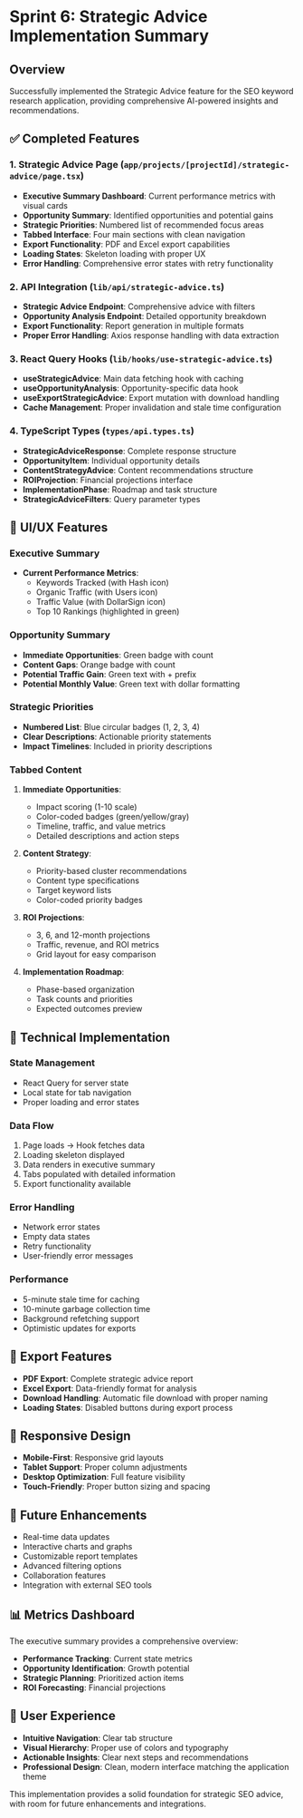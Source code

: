 # Sprint 6: Strategic Advice Implementation Summary

## Overview
Successfully implemented the Strategic Advice feature for the SEO keyword research application, providing comprehensive AI-powered insights and recommendations.

## ✅ Completed Features

### 1. Strategic Advice Page (`app/projects/[projectId]/strategic-advice/page.tsx`)
- **Executive Summary Dashboard**: Current performance metrics with visual cards
- **Opportunity Summary**: Identified opportunities and potential gains
- **Strategic Priorities**: Numbered list of recommended focus areas
- **Tabbed Interface**: Four main sections with clean navigation
- **Export Functionality**: PDF and Excel export capabilities
- **Loading States**: Skeleton loading with proper UX
- **Error Handling**: Comprehensive error states with retry functionality

### 2. API Integration (`lib/api/strategic-advice.ts`)
- **Strategic Advice Endpoint**: Comprehensive advice with filters
- **Opportunity Analysis Endpoint**: Detailed opportunity breakdown
- **Export Functionality**: Report generation in multiple formats
- **Proper Error Handling**: Axios response handling with data extraction

### 3. React Query Hooks (`lib/hooks/use-strategic-advice.ts`)
- **useStrategicAdvice**: Main data fetching hook with caching
- **useOpportunityAnalysis**: Opportunity-specific data hook
- **useExportStrategicAdvice**: Export mutation with download handling
- **Cache Management**: Proper invalidation and stale time configuration

### 4. TypeScript Types (`types/api.types.ts`)
- **StrategicAdviceResponse**: Complete response structure
- **OpportunityItem**: Individual opportunity details
- **ContentStrategyAdvice**: Content recommendations structure
- **ROIProjection**: Financial projections interface
- **ImplementationPhase**: Roadmap and task structure
- **StrategicAdviceFilters**: Query parameter types

## 🎨 UI/UX Features

### Executive Summary
- **Current Performance Metrics**:
  - Keywords Tracked (with Hash icon)
  - Organic Traffic (with Users icon)
  - Traffic Value (with DollarSign icon)
  - Top 10 Rankings (highlighted in green)

### Opportunity Summary
- **Immediate Opportunities**: Green badge with count
- **Content Gaps**: Orange badge with count
- **Potential Traffic Gain**: Green text with + prefix
- **Potential Monthly Value**: Green text with dollar formatting

### Strategic Priorities
- **Numbered List**: Blue circular badges (1, 2, 3, 4)
- **Clear Descriptions**: Actionable priority statements
- **Impact Timelines**: Included in priority descriptions

### Tabbed Content
1. **Immediate Opportunities**:
   - Impact scoring (1-10 scale)
   - Color-coded badges (green/yellow/gray)
   - Timeline, traffic, and value metrics
   - Detailed descriptions and action steps

2. **Content Strategy**:
   - Priority-based cluster recommendations
   - Content type specifications
   - Target keyword lists
   - Color-coded priority badges

3. **ROI Projections**:
   - 3, 6, and 12-month projections
   - Traffic, revenue, and ROI metrics
   - Grid layout for easy comparison

4. **Implementation Roadmap**:
   - Phase-based organization
   - Task counts and priorities
   - Expected outcomes preview

## 🔧 Technical Implementation

### State Management
- React Query for server state
- Local state for tab navigation
- Proper loading and error states

### Data Flow
1. Page loads → Hook fetches data
2. Loading skeleton displayed
3. Data renders in executive summary
4. Tabs populated with detailed information
5. Export functionality available

### Error Handling
- Network error states
- Empty data states
- Retry functionality
- User-friendly error messages

### Performance
- 5-minute stale time for caching
- 10-minute garbage collection time
- Background refetching support
- Optimistic updates for exports

## 🚀 Export Features
- **PDF Export**: Complete strategic advice report
- **Excel Export**: Data-friendly format for analysis
- **Download Handling**: Automatic file download with proper naming
- **Loading States**: Disabled buttons during export process

## 📱 Responsive Design
- **Mobile-First**: Responsive grid layouts
- **Tablet Support**: Proper column adjustments
- **Desktop Optimization**: Full feature visibility
- **Touch-Friendly**: Proper button sizing and spacing

## 🔮 Future Enhancements
- Real-time data updates
- Interactive charts and graphs
- Customizable report templates
- Advanced filtering options
- Collaboration features
- Integration with external SEO tools

## 📊 Metrics Dashboard
The executive summary provides a comprehensive overview:
- **Performance Tracking**: Current state metrics
- **Opportunity Identification**: Growth potential
- **Strategic Planning**: Prioritized action items
- **ROI Forecasting**: Financial projections

## 🎯 User Experience
- **Intuitive Navigation**: Clear tab structure
- **Visual Hierarchy**: Proper use of colors and typography
- **Actionable Insights**: Clear next steps and recommendations
- **Professional Design**: Clean, modern interface matching the application theme

This implementation provides a solid foundation for strategic SEO advice, with room for future enhancements and integrations. 